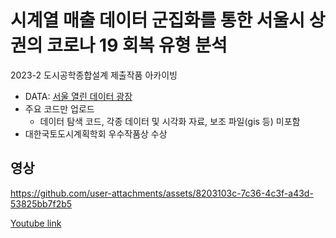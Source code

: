 # 시계열 매출 데이터 군집화를 통한 서울시 상권의 코로나 19 회복 유형 분석

2023-2 도시공학종합설계 제출작품 아카이빙  

- DATA: [서울 열린 데이터 광장](https://data.seoul.go.kr/)
- 주요 코드만 업로드  
  - 데이터 탐색 코드, 각종 데이터 및 시각화 자료, 보조 파일(gis 등) 미포함
- 대한국토도시계획학회 우수작품상 수상 

## 영상

https://github.com/user-attachments/assets/8203103c-7c36-4c3f-a43d-53825bb7f2b5

[Youtube link](https://www.youtube.com/watch?v=jQskfUvAjlg)
